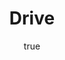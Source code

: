 ---
title: "Drive"
bookCover: "/assets/book-covers/drive.jpg"
slug: "drive"
bookAuthor: "Daniel H. Pink"
rating: 10
done: false
tags: []
detailedNotes: false
amazonLink: ""
author:
  name: Rico Trebeljahr
  picture: "/assets/blog/profile.jpeg"
---